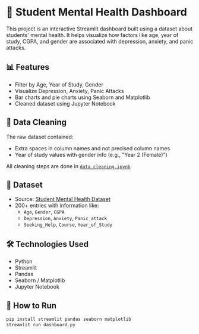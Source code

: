 # 🧠 Student Mental Health Dashboard

This project is an interactive Streamlit dashboard built using a dataset about students' mental health. It helps visualize how factors like age, year of study, CGPA, and gender are associated with depression, anxiety, and panic attacks.

## 📊 Features

- Filter by Age, Year of Study, Gender
- Visualize Depression, Anxiety, Panic Attacks
- Bar charts and pie charts using Seaborn and Matplotlib
- Cleaned dataset using Jupyter Notebook

## 🧹 Data Cleaning

The raw dataset contained:
- Extra spaces in column names and not precised column names
- Year of study values with gender info (e.g., "Year 2 (Female)")


All cleaning steps are done in [`data_cleaning.ipynb`](data_cleaning.ipynb).

## 📂 Dataset

- Source: [Student Mental Health Dataset](https://raw.githubusercontent.com/Harsha125-art/public-datasets/main/student_mental_health.csv)
- 200+ entries with information like:
  - `Age`, `Gender`, `CGPA`
  - `Depression`, `Anxiety`, `Panic_attack`
  - `Seeking_Help`, `Course`, `Year_of_Study`

## 🛠 Technologies Used

- Python
- Streamlit
- Pandas
- Seaborn / Matplotlib
- Jupyter Notebook

## 🚀 How to Run

```bash
pip install streamlit pandas seaborn matplotlib
streamlit run dashboard.py
